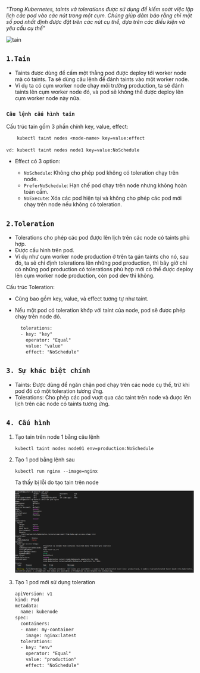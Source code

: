 _"Trong Kubernetes, taints và tolerations được sử dụng để kiểm soát việc lập lịch các pod vào các nút trong một cụm. Chúng giúp đảm bảo rằng chỉ một số pod nhất định được đặt trên các nút cụ thể, dựa trên các điều kiện và yêu cầu cụ thể"_

![tain](../../image/tain.jbg)

## `1.Tain`

- Taints được dùng để cấm một thằng pod được deploy tới worker node mà có taints. Ta sẽ dùng câu lệnh để đánh taints vào một worker node.
- Ví dụ ta có cụm worker node chạy môi trường production, ta sẽ đánh taints lên cụm worker node đó, và pod sẽ không thể được deploy lên cụm worker node này nữa.

### `Câu lệnh cấu hình tain`

Cấu trúc tain gồm 3 phần chính key, value, effect:

    	kubectl taint nodes <node-name> key=value:effect

    vd: kubectl taint nodes node1 key=value:NoSchedule

- Effect có 3 option:

  - `NoSchedule`: Không cho phép pod không có toleration chạy trên node.
  - `PreferNoSchedule`: Hạn chế pod chạy trên node nhưng không hoàn toàn cấm.
  - `NoExecute`: Xóa các pod hiện tại và không cho phép các pod mới chạy trên node nếu không có toleration.

## `2.Toleration`

- Tolerations cho phép các pod được lên lịch trên các node có taints phù hợp.
- Được cấu hình trên pod.
- Ví dụ như cụm worker node production ở trên ta gán taints cho nó, sau đó, ta sẽ chỉ định tolerations lên những pod production, thì bây giờ chỉ có những pod production có tolerations phù hợp mới có thể được deploy lên cụm worker node production, còn pod dev thì không.

Cấu trúc Toleration:

- Cũng bao gồm key, value, và effect tương tự như taint.
- Nếu một pod có toleration khớp với taint của node, pod sẽ được phép chạy trên node đó.

        tolerations:
        - key: "key"
          operator: "Equal"
          value: "value"
          effect: "NoSchedule"

## `3. Sự khác biệt chính`

- Taints: Được dùng để ngăn chặn pod chạy trên các node cụ thể, trừ khi pod đó có một toleration tương ứng.
- Tolerations: Cho phép các pod vượt qua các taint trên node và được lên lịch trên các node có taints tương ứng.

## `4. Cấu hình`

1.  Tạo tain trên node 1 bằng câu lệnh

        kubectl taint nodes node01 env=production:NoSchedule

2.  Tạo 1 pod bằng lệnh sau

        kubectl run nginx --image=nginx

    Ta thấy bị lỗi do tạo tain trên node

    ![tain1](../../image/tain1.png)

3.  Tạo 1 pod mới sử dụng toleration

        apiVersion: v1
        kind: Pod
        metadata:
          name: kubenode
        spec:
          containers:
          - name: my-container
            image: nginx:latest
          tolerations:
          - key: "env"
            operator: "Equal"
            value: "production"
            effect: "NoSchedule"
